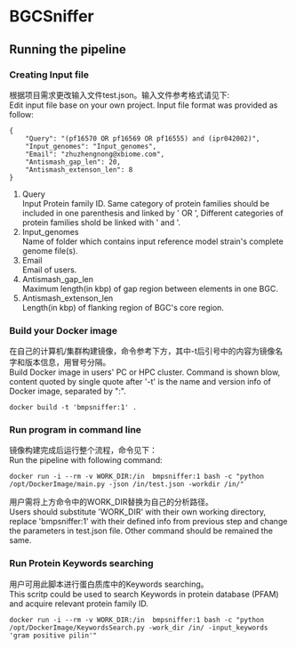 # BGCSniffer
## Running the pipeline

### Creating Input file
根据项目需求更改输入文件test.json。输入文件参考格式请见下:<br>
Edit input file base on your own project. Input file format was provided as follow:
```
{
    "Query": "(pf16570 OR pf16569 OR pf16555) and (ipr042002)",
    "Input_genomes": "Input_genomes",
    "Email": "zhuzhengnong@xbiome.com",
    "Antismash_gap_len": 20,
    "Antismash_extenson_len": 8
}
```
1. Query<br>
	Input Protein family ID. Same category of protein families should be included in one parenthesis and linked by ' OR ', Different categories of protein families shold be linked with ' and '.
2. Input_genomes<br>
	Name of folder which contains input reference model strain's complete genome file(s).
3. Email<br>
	Email of users.
4. Antismash_gap_len<br>
	Maximum length(in kbp) of gap region between elements in one BGC.
5. Antismash_extenson_len<br>
	Length(in kbp) of flanking region of BGC's core region.

### Build your Docker image
在自己的计算机/集群构建镜像，命令参考下方，其中-t后引号中的内容为镜像名字和版本信息，用冒号分隔。<br>
Build Docker image in users' PC or HPC cluster. Command is shown blow, content quoted by single quote after '-t' is the name and version info of Docker image, separated by ":".
```
docker build -t 'bmpsniffer:1' .
```
### Run program in command line
镜像构建完成后运行整个流程，命令见下：<br>
Run the pipeline with following command:
```
docker run -i --rm -v WORK_DIR:/in  bmpsniffer:1 bash -c "python /opt/DockerImage/main.py -json /in/test.json -workdir /in/"
```
用户需将上方命令中的WORK_DIR替换为自己的分析路径。<br>
Users should substitute 'WORK_DIR' with their own working directory, replace 'bmpsniffer:1' with their defined info from previous step and change the parameters in test.json file. Other command should be remained the same.

### Run Protein Keywords searching
用户可用此脚本进行蛋白质库中的Keywords searching。<br>
This scritp could be used to search Keywords in protein database (PFAM) and acquire relevant protein family ID.
```
docker run -i --rm -v WORK_DIR:/in  bmpsniffer:1 bash -c "python /opt/DockerImage/KeywordsSearch.py -work_dir /in/ -input_keywords 'gram positive pilin'"
```
